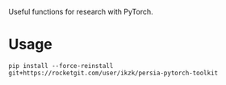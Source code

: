 Useful functions for research with PyTorch.

# Usage

```
pip install --force-reinstall git+https://rocketgit.com/user/ikzk/persia-pytorch-toolkit
```
